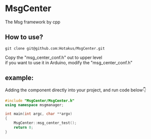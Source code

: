 # MsgCenter
The Msg framework by cpp

## How to use?
```shell
git clone git@github.com:Hotakus/MsgCenter.git
```

Copy the "msg_center_conf.h" out to upper level  
if you want to use it in Arduino, modify the "msg_center_conf.h"

## example:
Adding the component directly into your project, and run code below👇
```c++
#include "MsgCenter/MsgCenter.h"
using namespace msgmanager;

int main(int argc, char **argv)
{
    MsgCenter::msg_center_test();
    return 0;
}
```
